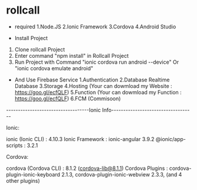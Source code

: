 # rollcall
- required
1.Node.JS
2.Ionic Framework
3.Cordova
4.Android Studio

- Install Project
1. Clone rollcall Project
2. Enter command "npm install" in Rollcall Project
3. Run Project with Command "ionic cordova run android --device" Or "ionic cordova emulate android"

- And Use Firebase Service
1.Authentication
2.Database Realtime Database
3.Storage
4.Hosting (Your can dowmload my Website : https://goo.gl/ecfQLF)
5.Function (Your can dowmload my Function : https://goo.gl/ecfQLF)
6.FCM (Commisoon)


-----------------------------------Ionic Info-----------------------------------

Ionic:

   ionic (Ionic CLI)  : 4.10.3
   Ionic Framework    : ionic-angular 3.9.2
   @ionic/app-scripts : 3.2.1

Cordova:

   cordova (Cordova CLI) : 8.1.2 (cordova-lib@8.1.1)
   Cordova Plugins       : cordova-plugin-ionic-keyboard 2.1.3, cordova-plugin-ionic-webview 2.3.3, (and 4 other plugins)
